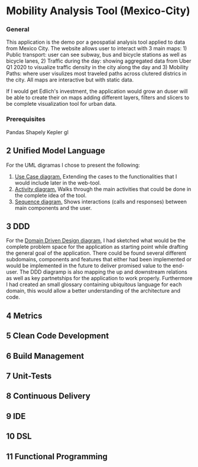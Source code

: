 # Mobility Analysis Tool (Mexico-City)
### General 
This application is the demo por a geospatial analysis tool applied to data from Mexico City. The website allows user to interact with 3 main maps: 1) Public transport: user can see subway, bus and bicycle stations as well as bicycle lanes, 2) Traffic during the day: showing aggregated data from Uber Q1 2020 to visualize traffic density in the city along the day and 3) Mobility Paths: where user visulizes most traveled paths across clutered districs in the city. All maps are interactive but with static data. 

If I would get Edlich's investment, the application would grow an duser will be able to create their on maps adding different layers, filters and slicers to be complete visualization tool for urban data. 
### Prerequisites
Pandas
Shapely 
Kepler gl


## 2 Unified Model Language
For the UML digramas I chose to present the following:
1. [Use Case diagram.](https://github.com/AdriaSG/Mobility-in-Mexico-City/blob/main/tasks/Use%20case%20diagram%20-%20Urban%20Technology%20app.png) Extending the cases to the functionalities that I would include later in the web-tool.
2. [Activity diagram.](https://github.com/AdriaSG/Mobility-in-Mexico-City/blob/main/tasks/Activity%20diagram%20-%20Urban%20Mobility%20app.png) Walks through the main activities that could be done in the complete idea of the tool.
3. [Sequence diagram.](https://github.com/AdriaSG/Mobility-in-Mexico-City/blob/main/tasks/Sequence%20diagram%20-%20Urban%20Mobility%20app.png) Shows interactions (calls and responses) between main components and the user. 

## 3 DDD 
For the [Domain Driven Design diagram](https://github.com/AdriaSG/Mobility-in-Mexico-City/blob/main/tasks/DDD%20-%20Urban%20Mobility%20app.png), I had sketched what would be the complete problem space for the application as starting point while drafting the general goal of the application. There could be found several different subdomains, components and features that either had been implemented or would be implemented in the future to deliver promised value to the end-user. The DDD diagramp is also mapping the up and downstream relations as well as key partnetships for the application to work properly. Furthermore I had created an small glossary containing ubiquitous language for each domain, this would allow a better understanding of the architecture and code.

## 4 Metrics

## 5 Clean Code Development

## 6 Build Management

## 7 Unit-Tests

## 8 Continuous Delivery

## 9 IDE

## 10 DSL

## 11 Functional Programming
